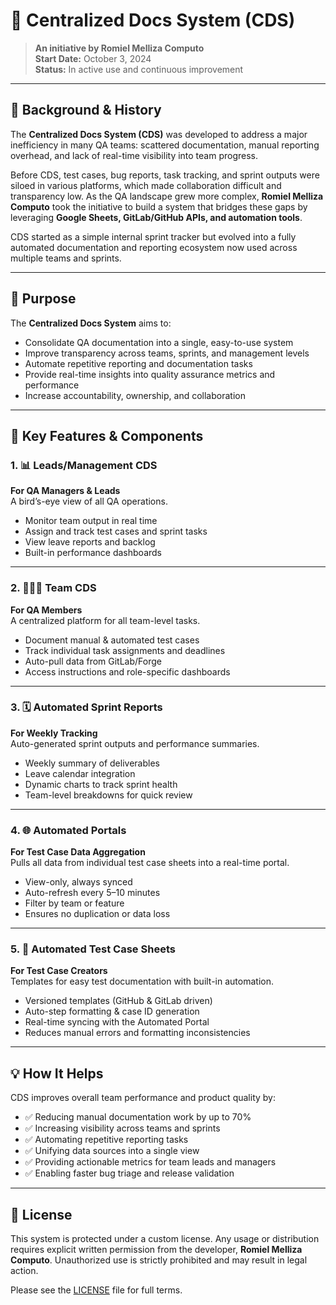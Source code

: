 # 📘 Centralized Docs System (CDS)

> **An initiative by Romiel Melliza Computo**  
> **Start Date:** October 3, 2024  
> **Status:** In active use and continuous improvement  

---

## 🧠 Background & History

The **Centralized Docs System (CDS)** was developed to address a major inefficiency in many QA teams: scattered documentation, manual reporting overhead, and lack of real-time visibility into team progress.  

Before CDS, test cases, bug reports, task tracking, and sprint outputs were siloed in various platforms, which made collaboration difficult and transparency low. As the QA landscape grew more complex, **Romiel Melliza Computo** took the initiative to build a system that bridges these gaps by leveraging **Google Sheets, GitLab/GitHub APIs, and automation tools**.

CDS started as a simple internal sprint tracker but evolved into a fully automated documentation and reporting ecosystem now used across multiple teams and sprints.

---

## 🎯 Purpose

The **Centralized Docs System** aims to:

- Consolidate QA documentation into a single, easy-to-use system  
- Improve transparency across teams, sprints, and management levels  
- Automate repetitive reporting and documentation tasks  
- Provide real-time insights into quality assurance metrics and performance  
- Increase accountability, ownership, and collaboration  

---

## 🚀 Key Features & Components

### 1. 📊 Leads/Management CDS

**For QA Managers & Leads**  
A bird’s-eye view of all QA operations.

- Monitor team output in real time  
- Assign and track test cases and sprint tasks  
- View leave reports and backlog  
- Built-in performance dashboards  

---

### 2. 🧑‍🤝‍🧑 Team CDS

**For QA Members**  
A centralized platform for all team-level tasks.

- Document manual & automated test cases  
- Track individual task assignments and deadlines  
- Auto-pull data from GitLab/Forge  
- Access instructions and role-specific dashboards  

---

### 3. 🗓️ Automated Sprint Reports

**For Weekly Tracking**  
Auto-generated sprint outputs and performance summaries.

- Weekly summary of deliverables  
- Leave calendar integration  
- Dynamic charts to track sprint health  
- Team-level breakdowns for quick review  

---

### 4. 🌐 Automated Portals

**For Test Case Data Aggregation**  
Pulls all data from individual test case sheets into a real-time portal.

- View-only, always synced  
- Auto-refresh every 5–10 minutes  
- Filter by team or feature  
- Ensures no duplication or data loss  

---

### 5. 🧪 Automated Test Case Sheets

**For Test Case Creators**  
Templates for easy test documentation with built-in automation.

- Versioned templates (GitHub & GitLab driven)  
- Auto-step formatting & case ID generation  
- Real-time syncing with the Automated Portal  
- Reduces manual errors and formatting inconsistencies  

---

## 💡 How It Helps

CDS improves overall team performance and product quality by:

- ✅ Reducing manual documentation work by up to 70%  
- ✅ Increasing visibility across teams and sprints  
- ✅ Automating repetitive reporting tasks  
- ✅ Unifying data sources into a single view  
- ✅ Providing actionable metrics for team leads and managers  
- ✅ Enabling faster bug triage and release validation  

---
## 📜 License

This system is protected under a custom license. Any usage or distribution requires explicit written permission from the developer, **Romiel Melliza Computo**. Unauthorized use is strictly prohibited and may result in legal action.

Please see the [LICENSE]([LICENSE](https://github.com/romielmellizacomputo/centralized-docs-system/blob/main/LICENSE)) file for full terms.
